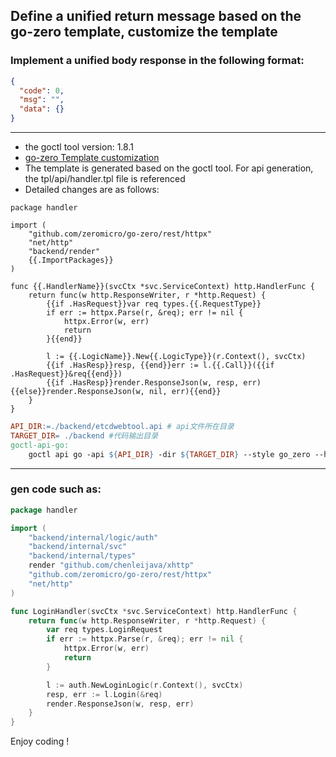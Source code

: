 ## Define a unified return message based on the go-zero template, customize the template

### Implement a unified body response in the following format:

```json
{
  "code": 0,
  "msg": "",
  "data": {}
}
```

---

- the goctl tool version: 1.8.1
- [go-zero Template customization](https://go-zero.dev/docs/tutorials/customization/template)
- The template is generated based on the goctl tool. For api generation, the tpl/api/handler.tpl file is referenced
- Detailed changes are as follows:

```text
package handler

import (
    "github.com/zeromicro/go-zero/rest/httpx"
    "net/http"
    "backend/render" 
    {{.ImportPackages}}
)

func {{.HandlerName}}(svcCtx *svc.ServiceContext) http.HandlerFunc {
    return func(w http.ResponseWriter, r *http.Request) {
        {{if .HasRequest}}var req types.{{.RequestType}}
        if err := httpx.Parse(r, &req); err != nil {
            httpx.Error(w, err)
            return
        }{{end}}

        l := {{.LogicName}}.New{{.LogicType}}(r.Context(), svcCtx)
        {{if .HasResp}}resp, {{end}}err := l.{{.Call}}({{if .HasRequest}}&req{{end}})
        {{if .HasResp}}render.ResponseJson(w, resp, err){{else}}render.ResponseJson(w, nil, err){{end}}
    }
}
```

```makefile
API_DIR:=./backend/etcdwebtool.api # api文件所在目录
TARGET_DIR= ./backend #代码输出目录
goctl-api-go:
	goctl api go -api ${API_DIR} -dir ${TARGET_DIR} --style go_zero --home=./tpl
```

---

### gen code such as:

```go
package handler

import (
	"backend/internal/logic/auth"
	"backend/internal/svc"
	"backend/internal/types"
	render "github.com/chenleijava/xhttp"
	"github.com/zeromicro/go-zero/rest/httpx"
	"net/http"
)

func LoginHandler(svcCtx *svc.ServiceContext) http.HandlerFunc {
	return func(w http.ResponseWriter, r *http.Request) {
		var req types.LoginRequest
		if err := httpx.Parse(r, &req); err != nil {
			httpx.Error(w, err)
			return
		}

		l := auth.NewLoginLogic(r.Context(), svcCtx)
		resp, err := l.Login(&req)
		render.ResponseJson(w, resp, err)
	}
}
```

Enjoy coding !